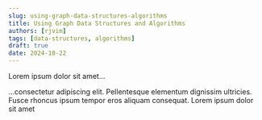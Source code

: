 ```yaml
---
slug: using-graph-data-structures-algorithms
title: Using Graph Data Structures and Algorithms
authors: [rjvim]
tags: [data-structures, algorithms]
draft: true
date: 2024-10-22
---
```


Lorem ipsum dolor sit amet...

<!-- truncate -->

...consectetur adipiscing elit. Pellentesque elementum dignissim ultricies. Fusce rhoncus ipsum tempor eros aliquam consequat. Lorem ipsum dolor sit amet
